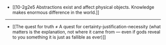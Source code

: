 - [[10-2g2e5 Abstractions exist and affect physical objects. Knowledge makes enormous difference in the world.]]
---
- [[The quest for truth ≠ A quest for certainty-justification-necessity (what matters is the explanation, not where it came from — even if gods reveal to you something it is just as fallible as ever)]]
